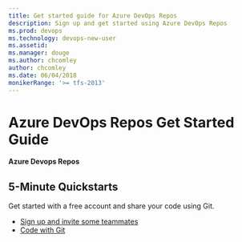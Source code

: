 ```yaml
---
title: Get started guide for Azure DevOps Repos 
description: Sign up and get started using Azure DevOps Repos 
ms.prod: devops
ms.technology: devops-new-user
ms.assetid:  
ms.manager: douge
ms.author: chcomley
author: chcomley
ms.date: 06/04/2018
monikerRange: '>= tfs-2013'
---
```


# Azure DevOps Repos Get Started Guide

**Azure Devops Repos**

## 5-Minute Quickstarts

Get started with a free account and share your code using Git.

- [Sign up and invite some teammates](sign-up-invite-teammates.md)  
- [Code with Git](code-with-git.md)
 
